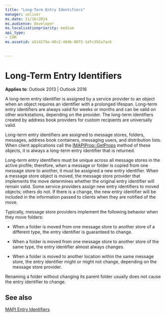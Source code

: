 ```yaml
---
title: "Long-Term Entry Identifiers"
manager: soliver
ms.date: 11/16/2014
ms.audience: Developer
ms.localizationpriority: medium
api_type:
- COM
ms.assetid: a514275e-40c2-48db-8072-1dfc392a7ac6
 
 
---
```


# Long-Term Entry Identifiers

  
  
**Applies to**: Outlook 2013 | Outlook 2016 
  
A long-term entry identifier is assigned by a service provider to an object when an object requires an identifier with a prolonged lifespan. Long-term entry identifiers are always valid for weeks or months and can be valid on other workstations, depending on the provider. The long-term identifiers created by address book providers for custom recipients are universally valid. 
  
Long-term entry identifiers are assigned to message stores, folders, messages, address book containers, messaging users, and distribution lists. When client applications call the [IMAPIProp::GetProps](imapiprop-getprops.md) method of these objects, it is always a long-term entry identifier that is returned. 
  
Long-term entry identifiers must be unique across all message stores in the active profile; therefore, when a message or folder is copied from one message store to another, it must be assigned a new entry identifier. When a message store object is moved, the message store provider that implements the move determines whether the original entry identifier will remain valid. Some service providers assign new entry identifiers to moved objects; others do not. If there is a change, the new entry identifier will be included in the information passed to clients when they are notified of the move. 
  
Typically, message store providers implement the following behavior when they move folders:
  
- When a folder is moved from one message store to another store of a different type, the entry identifier is guaranteed to change.
    
- When a folder is moved from one message store to another store of the same type, the entry identifier almost always changes.
    
- When a folder is moved to another location within the same message store, the entry identifier might or might not change, depending on the message store provider.
    
Renaming a folder without changing its parent folder usually does not cause the entry identifier to change. 
  
## See also



[MAPI Entry Identifiers](mapi-entry-identifiers.md)

